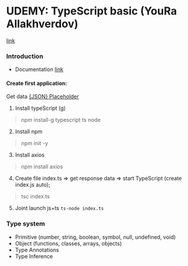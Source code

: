 # UDEMY: TypeScript basic (YouRa Allakhverdov)
[link](https://www.udemy.com/course/typescript-bootcamp/learn/lecture/26214098?start=0#overview)

### Introduction
- Documentation [link](https://www.typescriptlang.org/docs/)

#### Create first application:
Get data <a href="https://jsonplaceholder.typicode.com/todos" target="_blank">{JSON} Placeholder</a>
1. Install typeScript (g)
> npm install-g typescript ts node
2. Install npm
> npm init -y
3. Install axios
> npm install axios
4. Create file index.ts => get response data => start TypeScript (create index.js auto);
>  tsc index.ts  
5. Joint launch js+ts
`ts-node index.ts`

### Type system
- Primitive (number, string, boolean, symbol, null, undefined, void)
- Object (functions, classes, arrays, objects)
- Type Annotations
- Type Inference